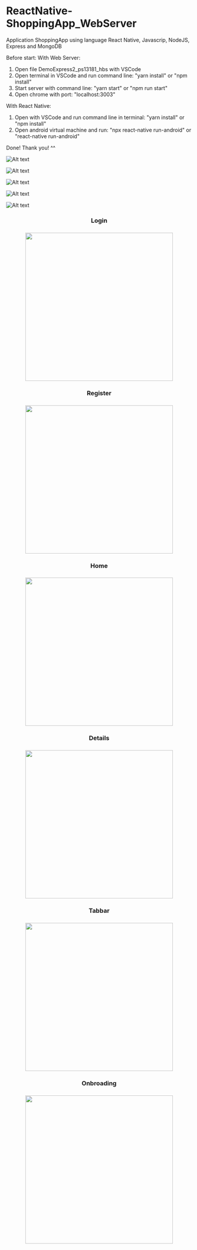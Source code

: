 # ReactNative-ShoppingApp_WebServer

Application ShoppingApp using language React Native, Javascrip, NodeJS, Express and MongoDB

Before start:
With Web Server:
1) Open file DemoExpress2_ps13181_hbs with VSCode
2) Open terminal in VSCode and run command line: "yarn install" or "npm install"
3) Start server with command line: "yarn start" or "npm run start"
4) Open chrome with port: "localhost:3003"

With React Native:
1) Open with VSCode and run command line in terminal: "yarn install" or "npm install"
2) Open android virtual machine and run: "npx react-native run-android" or "react-native run-android"

Done! Thank you! ^^

<!-- Login -->
![Alt text](https://firebasestorage.googleapis.com/v0/b/imageuploads-466a2.appspot.com/o/ReactNative-ShoppingApp_WebServer%2Flogin_screen.PNG?alt=media&token=1dbc0677-49d9-463f-935c-3308c8e995b1 "Login Screen")
<!-- Register -->
![Alt text](https://firebasestorage.googleapis.com/v0/b/imageuploads-466a2.appspot.com/o/ReactNative-ShoppingApp_WebServer%2Fregister_screen.PNG?alt=media&token=a88246ce-adfd-49e5-8145-86660f6206f7 "Register Screen")
<!-- Home -->
![Alt text](https://firebasestorage.googleapis.com/v0/b/imageuploads-466a2.appspot.com/o/ReactNative-ShoppingApp_WebServer%2Fhome_screen.PNG?alt=media&token=642259f7-fd2e-49a0-8f86-e03f97517f90 "Home Screen")
<!-- Details -->
![Alt text](https://firebasestorage.googleapis.com/v0/b/imageuploads-466a2.appspot.com/o/ReactNative-ShoppingApp_WebServer%2Fdetails_screen.PNG?alt=media&token=865332bc-aa4c-470c-b8f6-3ebd499e592a "Details Screen")
<!-- Tabbar -->
![Alt text](https://firebasestorage.googleapis.com/v0/b/imageuploads-466a2.appspot.com/o/ReactNative-ShoppingApp_WebServer%2Ftabbar_screen.PNG?alt=media&token=bd010e7b-cff2-46c1-a570-88aa054abdfa "Tabbar Screen")

<div align="center">
    <h3>Login<h3>
    <img src="https://firebasestorage.googleapis.com/v0/b/imageuploads-466a2.appspot.com/o/ReactNative-ShoppingApp_WebServer%2Flogin_screen.PNG?alt=media&token=1dbc0677-49d9-463f-935c-3308c8e995b1" width="400px"</img> 
        <h3>Register<h3>
    <img src="https://firebasestorage.googleapis.com/v0/b/imageuploads-466a2.appspot.com/o/ReactNative-ShoppingApp_WebServer%2Fregister_screen.PNG?alt=media&token=a88246ce-adfd-49e5-8145-86660f6206f7" width="400px"</img> 
            <h3>Home<h3>
    <img src="https://firebasestorage.googleapis.com/v0/b/imageuploads-466a2.appspot.com/o/ReactNative-ShoppingApp_WebServer%2Fhome_screen.PNG?alt=media&token=642259f7-fd2e-49a0-8f86-e03f97517f90" width="400px"</img> 
                <h3>Details<h3>
    <img src="https://firebasestorage.googleapis.com/v0/b/imageuploads-466a2.appspot.com/o/ReactNative-ShoppingApp_WebServer%2Fdetails_screen.PNG?alt=media&token=865332bc-aa4c-470c-b8f6-3ebd499e592a" width="400px"</img> 
                    <h3>Tabbar<h3>
    <img src="https://firebasestorage.googleapis.com/v0/b/imageuploads-466a2.appspot.com/o/ReactNative-ShoppingApp_WebServer%2Ftabbar_screen.PNG?alt=media&token=bd010e7b-cff2-46c1-a570-88aa054abdfa" width="400px"</img> 
                        <h3>Onbroading<h3>
    <img src="https://firebasestorage.googleapis.com/v0/b/imageuploads-466a2.appspot.com/o/ReactNative-ShoppingApp_WebServer%2Fonbroading_screen.PNG?alt=media&token=30cc53b7-d8ef-4de9-8f59-a106eb4ffd43" width="400px"</img> 
</div>
